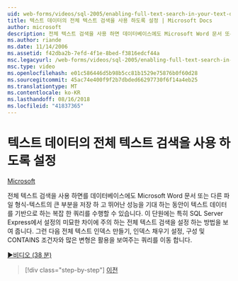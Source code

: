 ```yaml
---
uid: web-forms/videos/sql-2005/enabling-full-text-search-in-your-text-data
title: 텍스트 데이터의 전체 텍스트 검색을 사용 하도록 설정 | Microsoft Docs
author: microsoft
description: 전체 텍스트 검색을 사용 하면 데이터베이스에도 Microsoft Word 문서 또는 다른 파일 형식-텍스트의 큰 부분을 저장 하 고 복잡 한 qu. 수행 수 있습니다...
ms.author: riande
ms.date: 11/14/2006
ms.assetid: f42dba2b-7efd-4f1e-8bed-f3816edcf44a
msc.legacyurl: /web-forms/videos/sql-2005/enabling-full-text-search-in-your-text-data
msc.type: video
ms.openlocfilehash: e01c586446d5b98b5cc81b1529e75876b0f60d28
ms.sourcegitcommit: 45ac74e400f9f2b7dbded66297730f6f14a4eb25
ms.translationtype: MT
ms.contentlocale: ko-KR
ms.lasthandoff: 08/16/2018
ms.locfileid: "41837365"
---
```

<a name="enabling-full-text-search-in-your-text-data"></a>텍스트 데이터의 전체 텍스트 검색을 사용 하도록 설정
====================
[Microsoft](https://github.com/microsoft)

전체 텍스트 검색을 사용 하면를 데이터베이스에도 Microsoft Word 문서 또는 다른 파일 형식-텍스트의 큰 부분을 저장 하 고 뛰어난 성능을 기대 하는 동안이 텍스트 데이터를 기반으로 하는 복잡 한 쿼리를 수행할 수 있습니다. 이 단원에는 특히 SQL Server Express에서 설정의 미묘한 차이에 주의 하는 전체 텍스트 검색을 설정 하는 방법을 보여 줍니다. 그런 다음 전체 텍스트 인덱스 만들기, 인덱스 채우기 설정, 구성 및 CONTAINS 조건자와 많은 변형은 활용을 보여주는 쿼리를 이동 합니다.

[&#9654;비디오 (38 분)](https://channel9.msdn.com/Blogs/ASP-NET-Site-Videos/enabling-full-text-search-in-your-text-data)

> [!div class="step-by-step"]
> [이전](creating-and-using-stored-procedures.md)
